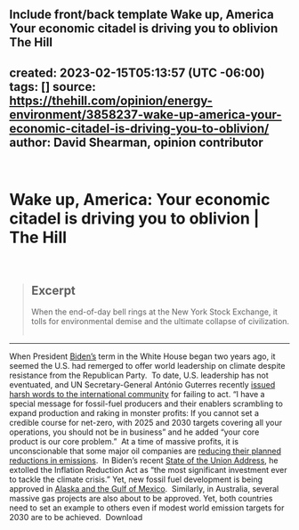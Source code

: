 Include front/back template
Wake up, America Your economic citadel is driving you to oblivion  The Hill
---
created: 2023-02-15T05:13:57 (UTC -06:00)
tags: []
source: https://thehill.com/opinion/energy-environment/3858237-wake-up-america-your-economic-citadel-is-driving-you-to-oblivion/
author: David Shearman, opinion contributor
---
​
# Wake up, America: Your economic citadel is driving you to oblivion | The Hill
​
> ## Excerpt
> When the end-of-day bell rings at the New York Stock Exchange, it tolls for environmental demise and the ultimate collapse of civilization.
​
---
When President [Biden’s](https://thehill.com/people/biden/) term in the White House began two years ago, it seemed the U.S. had remerged to offer world leadership on climate despite resistance from the Republican Party.
​
To date, U.S. leadership has not eventuated, and UN Secretary-General António Guterres recently [issued harsh words to the international community](https://www.un.org/sg/en/content/sg/statement/2023-02-06/secretary-generals-briefing-the-general-assembly-priorities-for-2023-scroll-down-for-bilingual-delivered-all-english-and-all-french-versions) for failing to act. “I have a special message for fossil-fuel producers and their enablers scrambling to expand production and raking in monster profits: If you cannot set a credible course for net-zero, with 2025 and 2030 targets covering all your operations, you should not be in business” and he added “your core product is our core problem.”
​
At a time of massive profits, it is unconscionable that some major oil companies are [reducing their planned reductions in emissions](https://thehill.com/policy/energy-environment/3848087-bp-cuts-back-2030-climate-goal/).
​
In Biden’s recent  [State of the Union Address](https://www.voanews.com/a/transcript-president-biden-s-2023-state-of-the-union-address/6953032.html), he extolled the Inflation Reduction Act as “the most significant investment ever to tackle the climate crisis.” Yet, new fossil fuel development is being approved in [Alaska and the Gulf of Mexico](https://biologicaldiversity.org/w/news/press-releases/gulf-of-mexico-alaska-targeted-for-offshore-oil-gas-leasing-in-biden-plan-2022-07-01/).
​
Similarly, in Australia, several massive gas projects are also about to be approved. Yet, both countries need to set an example to others even if modest world emission targets for 2030 are to be achieved.
​
Download